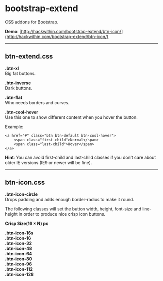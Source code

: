# bootstrap-extend

CSS addons for Bootstrap.

**Demo**: [http://hackwithin.com/bootstrap-extend/btn-icon/](http://hackwithin.com/bootstrap-extend/btn-icon/)

---

## btn-extend.css

**.btn-xl**  
Big fat buttons.

**.btn-inverse**  
Dark buttons.

**.btn-flat**  
Who needs borders and curves.

**.btn-cool-hover**  
Use this one to show different content when you hover the button.  

Example:  


    <a href="#" class="btn btn-default btn-cool-hover">
        <span class="first-child">Normal</span>
        <span class="last-child">Hover</span>
    </a>
    
**Hint**: You can avoid first-child and last-child classes if you don't care about older IE versions (IE9 or newer will be fine).

---

## btn-icon.css

**.btn-icon-circle**  
Drops padding and adds enough border-radius to make it round.

The following classes will set the button width, height, font-size and line-height in order to produce nice crisp icon buttons.  

**Crisp Size(16 × N) px**  

**.btn-icon-16s**  
**.btn-icon-16**  
**.btn-icon-32**  
**.btn-icon-48**  
**.btn-icon-64**  
**.btn-icon-80**  
**.btn-icon-96**  
**.btn-icon-112**  
**.btn-icon-128**  